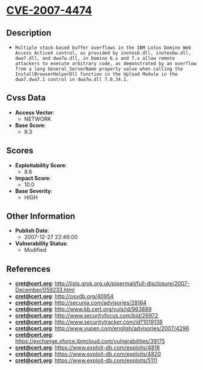 
# [CVE-2007-4474](http://lists.grok.org.uk/pipermail/full-disclosure/2007-December/059233.html)

## Description

- `Multiple stack-based buffer overflows in the IBM Lotus Domino Web Access ActiveX control, as provided by inotes6.dll, inotes6w.dll, dwa7.dll, and dwa7w.dll, in Domino 6.x and 7.x allow remote attackers to execute arbitrary code, as demonstrated by an overflow from a long General_ServerName property value when calling the InstallBrowserHelperDll function in the Upload Module in the dwa7.dwa7.1 control in dwa7w.dll 7.0.34.1.`

## Cvss Data

- **Access Vector**:
  - NETWORK
- **Base Score**:
  - 9.3

## Scores

- **Exploitability Score**:
  - 8.6
- **Impact Score**:
  - 10.0
- **Base Severity**:
  - HIGH

## Other Information

- **Publish Date**:
  - 2007-12-27 22:46:00
- **Vulnerability Status**:
  - Modified

## References

- **cret@cert.org**: http://lists.grok.org.uk/pipermail/full-disclosure/2007-December/059233.html
- **cret@cert.org**: http://osvdb.org/40954
- **cret@cert.org**: http://secunia.com/advisories/28184
- **cret@cert.org**: http://www.kb.cert.org/vuls/id/963889
- **cret@cert.org**: http://www.securityfocus.com/bid/26972
- **cret@cert.org**: http://www.securitytracker.com/id?1019138
- **cret@cert.org**: http://www.vupen.com/english/advisories/2007/4296
- **cret@cert.org**: https://exchange.xforce.ibmcloud.com/vulnerabilities/39175
- **cret@cert.org**: https://www.exploit-db.com/exploits/4818
- **cret@cert.org**: https://www.exploit-db.com/exploits/4820
- **cret@cert.org**: https://www.exploit-db.com/exploits/5111
